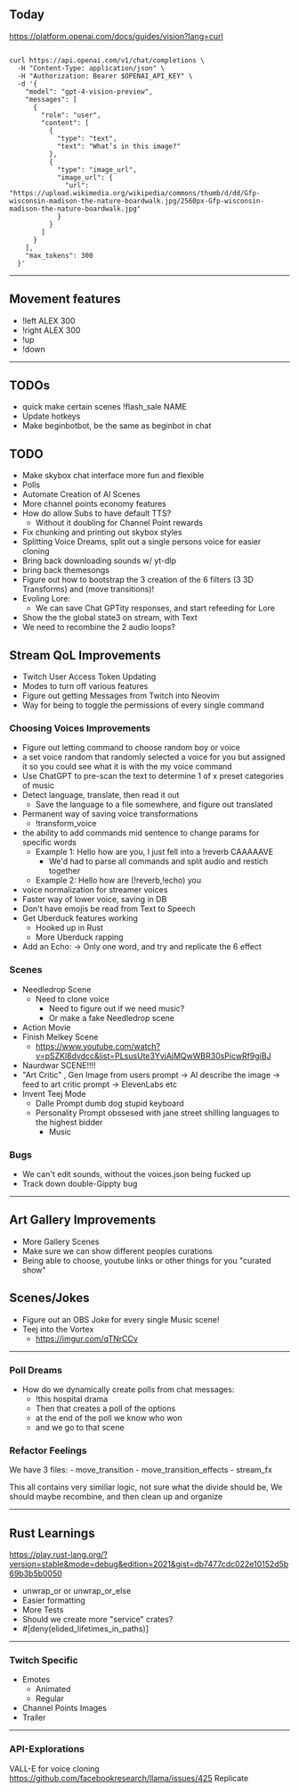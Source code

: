 ## Today




https://platform.openai.com/docs/guides/vision?lang=curl

```

curl https://api.openai.com/v1/chat/completions \
  -H "Content-Type: application/json" \
  -H "Authorization: Bearer $OPENAI_API_KEY" \
  -d '{
    "model": "gpt-4-vision-preview",
    "messages": [
      {
        "role": "user",
        "content": [
          {
            "type": "text",
            "text": "What’s in this image?"
          },
          {
            "type": "image_url",
            "image_url": {
              "url": "https://upload.wikimedia.org/wikipedia/commons/thumb/d/dd/Gfp-wisconsin-madison-the-nature-boardwalk.jpg/2560px-Gfp-wisconsin-madison-the-nature-boardwalk.jpg"
            }
          }
        ]
      }
    ],
    "max_tokens": 300
  }'
```

------

## Movement features

- !left ALEX 300
- !right ALEX 300
- !up
- !down

------

## TODOs

- quick make certain scenes !flash_sale NAME
- Update hotkeys
- Make beginbotbot, be the same as beginbot in chat

## TODO

- Make skybox chat interface more fun and flexible
- Polls
- Automate Creation of AI Scenes
- More channel points economy features
- How do allow Subs to have default TTS?
  - Without it doubling for Channel Point rewards
- Fix chunking and printing out skybox styles
- Splitting Voice Dreams, split out a single persons voice for easier cloning
- Bring back downloading sounds w/ yt-dlp
- bring back themesongs
- Figure out how to bootstrap the 3 creation of the 6 filters (3 3D Transforms) and (move transitions)!
- Evoling Lore:
  - We can save Chat GPTity responses, and start refeeding for Lore
- Show the the global state3 on stream, with Text
- We need to recombine the 2 audio loops?

## Stream QoL Improvements

- Twitch User Access Token Updating
- Modes to turn off various features
- Figure out getting Messages from Twitch into Neovim
- Way for being to toggle the permissions of every single command

### Choosing Voices Improvements

- Figure out letting command to choose random boy or voice 
- a set voice random that randomly selected a voice for you but assigned it so you could see what it is with the my voice command
- Use ChatGPT to pre-scan the text to determine 1 of x preset categories of music
- Detect language, translate, then read it out
  - Save the language to a file somewhere, and figure out translated
- Permanent way of saving voice transformations
  - !transform_voice
- the ability to add commands mid sentence to change params for specific words
  - Example 1: Hello how are you, I just fell into a !reverb CAAAAAVE
    - We'd had to parse all commands and split audio and restich together
  - Example 2: Hello how are (!reverb,!echo) you
- voice normalization for streamer voices
- Faster way of lower voice, saving in DB
- Don't have emojis be read from Text to Speech
- Get Uberduck features working
  - Hooked up in Rust
  - More Uberduck rapping
- Add an Echo:
  -> Only one word, and try and replicate the 6 effect

### Scenes

- Needledrop Scene
    - Need to clone voice 
        - Need to figure out if we need music?
        - Or make a fake Needledrop scene
- Action Movie
- Finish Melkey Scene
    - https://www.youtube.com/watch?v=pSZKl8dvdcc&list=PLsusUte3YvjAjMQwWBR30sPicwRf9giBJ
- Naurdwar SCENE!!!!
- "Art Critic" , Gen Image from users prompt -> AI describe the image -> feed to art critic prompt -> ElevenLabs etc
- Invent Teej Mode
    - Dalle Prompt dumb dog stupid keyboard
    - Personality Prompt obssesed with jane street shilling languages to the highest bidder
        - Music
### Bugs

- We can't edit sounds, without the voices.json being fucked up
- Track down double-Gippty bug

---

## Art Gallery Improvements

- More Gallery Scenes
- Make sure we can show different peoples curations
- Being able to choose, youtube links or other things for you "curated show"

## Scenes/Jokes

- Figure out an OBS Joke for every single Music scene!
- Teej into the Vortex
  - https://imgur.com/qTNrCCv

---

### Poll Dreams

- How do we dynamically create polls from chat messages:
  - !this hospital drama
  - Then that creates a poll of the options
  - at the end of the poll we know who won
  - and we go to that scene

### Refactor Feelings

We have 3 files:
    - move_transition
    - move_transition_effects
    - stream_fx

This all contains very similiar logic, not sure what the divide should be,
We should maybe recombine, and then clean up and organize

---

## Rust Learnings

https://play.rust-lang.org/?version=stable&mode=debug&edition=2021&gist=db7477cdc022e10152d5b69b3b5b0050

- unwrap_or or unwrap_or_else
- Easier formatting
- More Tests
- Should we create more "service" crates?
- #[deny(elided_lifetimes_in_paths)]

---

### Twitch Specific

- Emotes
    - Animated
    - Regular
- Channel Points Images
- Trailer

---

### API-Explorations

VALL-E for voice cloning
https://github.com/facebookresearch/llama/issues/425
Replicate
